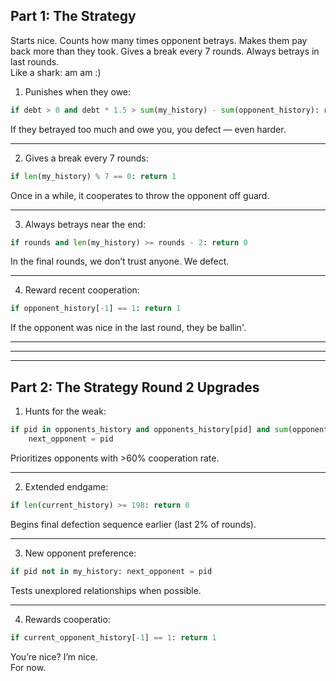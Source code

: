 ## Part 1: The Strategy

Starts nice. Counts how many times opponent betrays. Makes them pay back more than they took. Gives a break every 7 rounds. Always betrays in last rounds.   
Like a shark: am am :)

1. Punishes when they owe:
```python
if debt > 0 and debt * 1.5 > sum(my_history) - sum(opponent_history): return 0
```
If they betrayed too much and owe you, you defect — even harder.

---

2. Gives a break every 7 rounds:
```python
if len(my_history) % 7 == 0: return 1
```
Once in a while, it cooperates to throw the opponent off guard.

---

3. Always betrays near the end:
```python
if rounds and len(my_history) >= rounds - 2: return 0
```
In the final rounds, we don’t trust anyone. We defect.

---

4. Reward recent cooperation:
```python
if opponent_history[-1] == 1: return 1
```
If the opponent was nice in the last round, they be ballin'.

---
---
---
## Part 2: The Strategy Round 2 Upgrades

1. Hunts for the weak:
```python
if pid in opponents_history and opponents_history[pid] and sum(opponents_history[pid])/len(opponents_history[pid]) > 0.6:
    next_opponent = pid
```  
Prioritizes opponents with >60% cooperation rate.

---

2. Extended endgame:
```python
if len(current_history) >= 198: return 0
```
Begins final defection sequence earlier (last 2% of rounds).

---

3. New opponent preference:
```python
if pid not in my_history: next_opponent = pid
```
Tests unexplored relationships when possible.

---

4. Rewards cooperatio:
```python
if current_opponent_history[-1] == 1: return 1 
```  
You’re nice? I’m nice.   
For now.
